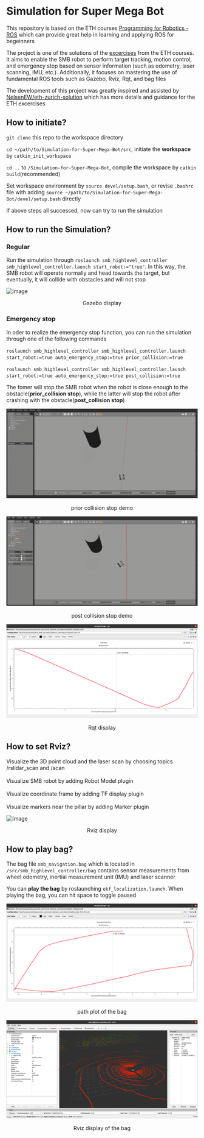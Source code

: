 # Simulation for Super Mega Bot
This repository is based on the ETH courses [Programming for Robotics - ROS](https://rsl.ethz.ch/education-students/lectures/ros.html) which can provide great help in learning and applying ROS for begeinners  

The project is one of the solutions of the [excercises](https://github.com/Ye-Dehuo/Simulation-for-Super-Mega-Bot/tree/main/doc/Exercise) from  the ETH courses. It aims to enable the SMB robot to perform target tracking, motion control, and emergency stop based on sensor information (such as odometry, laser scanning, IMU, etc.). Additionally, it focuses on mastering the use of fundamental ROS tools such as Gazebo, Rviz, Rqt, and bag files  

The development of this project was greatly inspired and assisted by [NelsenEW/eth-zurich-solution](https://github.com/NelsenEW/eth-zurich-solution.git) which has more details and guidance for the ETH excercises

## How to initiate?
`git clone` this repo to the workspace directory  

`cd ~/path/to/Simulation-for-Super-Mega-Bot/src`, initiate the **workspace** by `catkin_init_workspace`

`cd ..` to  `/Simulation-for-Super-Mega-Bot`, compile the workspace by `catkin build`(recommended)

Set workspace environment by `source devel/setup.bash`, or revise `.bashrc` file with adding `source ~/path/to/Simulation-for-Super-Mega-Bot/devel/setup.bash` directly  

If above steps all successed, now can try to run the simulation

## How to run the Simulation?
### Regular
Run the simulation through `roslaunch smb_highlevel_controller smb_highlevel_controller.launch start_robot:="true"`. In this way, the SMB robot will operate normally and head towards the target, but eventually, it will collide with obstacles and will not stop 

![image](https://github.com/Ye-Dehuo/Simulation-for-Super-Mega-Bot/blob/main/img/Gazebo%20display.png)
<p align="center"> Gazebo display </p>  

### Emergency stop
In oder to realize the emergency stop function, you can run the simulation through one of the following commands  

`roslaunch smb_highlevel_controller smb_highlevel_controller.launch start_robot:=true auto_emergency_stop:=true prior_collision:=true`  

`roslaunch smb_highlevel_controller smb_highlevel_controller.launch start_robot:=true auto_emergency_stop:=true post_collision:=true`  

The fomer will stop the SMB robot when the robot is close enough to the obstacle(**prior_collision stop**), while the latter will stop the robot after crashing with the obstacle(**post_collision stop**)  

![demo](https://github.com/Ye-Dehuo/Simulation-for-Super-Mega-Bot/blob/main/img/Prior%20collision%20stop%20demonstration.gif)  
<p align="center"> prior collision stop demo </p>  

![demo](https://github.com/Ye-Dehuo/Simulation-for-Super-Mega-Bot/blob/main/img/Post%20collision%20stop%20demonstration.gif)  
<p align="center"> post collision stop demo </p>  

![image](https://github.com/Ye-Dehuo/Simulation-for-Super-Mega-Bot/blob/main/img/Rqt%20display.png)  
<p align="center"> Rqt display </p>  

 ## How to set Rviz?
Visualize the 3D point cloud and the laser scan by choosing topics /rslidar_scan and /scan <br><br>
Visualize SMB robot by adding Robot Model plugin <br><br>
Visualize coordinate frame by adding TF display plugin <br><br>
Visualize markers near the pillar by adding Marker plugin <br>

![image](https://github.com/Ye-Dehuo/Simulation-for-Super-Mega-Bot/blob/main/img/Rviz%20display.png)  
<p align="center"> Rviz display </p>  

## How to play bag?
The bag file `smb_navigation.bag` which is located in `/src/smb_highlevel_controller/bag` contains sensor measurements from wheel odometry, inertial measurement unit (IMU) and laser scanner <br>
  
You can **play the bag** by roslaunching `ekf_localization.launch`. When playing the bag, you can hit space to toggle paused<br>
  
![image](https://github.com/Ye-Dehuo/ETH_SMB/blob/main/img/recorded%20path%20plot.png) 
<p align="center"> path plot of the bag </p>  

![image](https://github.com/Ye-Dehuo/ETH_SMB/blob/main/img/rviz%20display%20of%20the%20%20bag.png)
<p align="center"> Rviz display of the bag </p>
